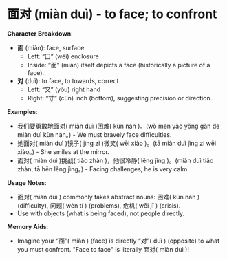 # **面对 (miàn duì) - to face; to confront**

**Character Breakdown**:  
- **面** (miàn): face, surface
  - Left: “囗” (wéi) enclosure
  - Inside: “面” (miàn) itself depicts a face (historically a picture of a face).  
- **对** (duì): to face, to towards, correct
  - Left: “又” (yòu) right hand
  - Right: “寸” (cùn) inch (bottom), suggesting precision or direction.

**Examples**:  
- 我们要勇敢地面对( miàn duì )困难( kùn nán )。(wǒ men yào yǒng gǎn de miàn duì kùn nán。) - We must bravely face difficulties.  
- 她面对( miàn duì )镜子( jìng zi )微笑( wēi xiào )。(tā miàn duì jìng zi wēi xiào。) - She smiles at the mirror.  
- 面对( miàn duì )挑战( tiǎo zhàn )，他很冷静( lěng jìng )。(miàn duì tiǎo zhàn, tā hěn lěng jìng。) - Facing challenges, he is very calm.

**Usage Notes**:  
- 面对( miàn duì ) commonly takes abstract nouns: 困难( kùn nán ) (difficulty), 问题( wèn tí ) (problems), 危机( wēi jī ) (crisis).  
- Use with objects (what is being faced), not people directly.

**Memory Aids**:  
- Imagine your “面”( miàn ) (face) is directly “对”( duì ) (opposite) to what you must confront. "Face to face" is literally 面对( miàn duì )!